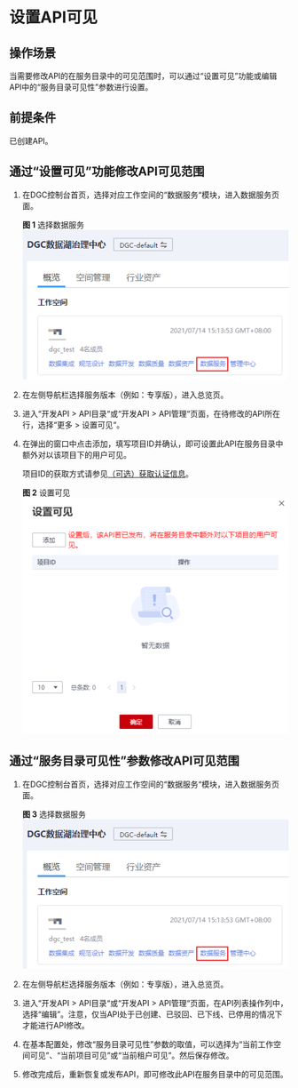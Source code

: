 # 设置API可见<a name="dgc_01_0323"></a>

## 操作场景<a name="section25971517509"></a>

当需要修改API的在服务目录中的可见范围时，可以通过“设置可见”功能或编辑API中的“服务目录可见性”参数进行设置。

## 前提条件<a name="section1678010231609"></a>

已创建API。

## 通过“设置可见”功能修改API可见范围<a name="section390911314513"></a>

1.  在DGC控制台首页，选择对应工作空间的“数据服务“模块，进入数据服务页面。

    **图 1**  选择数据服务<a name="dgc_01_0313_dgc_01_0009_fig1540042925813"></a>  
    ![](figures/选择数据服务.png "选择数据服务")


1.  在左侧导航栏选择服务版本（例如：专享版），进入总览页。
2.  进入“开发API  \>  API目录“或“开发API  \>  API管理“页面，在待修改的API所在行，选择“更多  \>  设置可见“。
3.  在弹出的窗口中点击添加，填写项目ID并确认，即可设置此API在服务目录中额外对以该项目下的用户可见。

    项目ID的获取方式请参见[（可选）获取认证信息](https://support.huaweicloud.com/prepare-dgc/dgc_01_0006.html)。

    **图 2**  设置可见<a name="zh-cn_topic_0180012632_fig16705194594812"></a>  
    ![](figures/设置可见.png "设置可见")


## 通过“服务目录可见性”参数修改API可见范围<a name="section10625151911552"></a>

1.  在DGC控制台首页，选择对应工作空间的“数据服务“模块，进入数据服务页面。

    **图 3**  选择数据服务<a name="dgc_01_0313_dgc_01_0009_fig1540042925813_1"></a>  
    ![](figures/选择数据服务.png "选择数据服务")


1.  在左侧导航栏选择服务版本（例如：专享版），进入总览页。
2.  进入“开发API  \>  API目录“或“开发API  \>  API管理“页面，在API列表操作列中，选择“编辑”。注意，仅当API处于已创建、已驳回、已下线、已停用的情况下才能进行API修改。
3.  在基本配置处，修改“服务目录可见性”参数的取值，可以选择为“当前工作空间可见”、“当前项目可见”或“当前租户可见”。然后保存修改。
4.  修改完成后，重新恢复或发布API，即可修改此API在服务目录中的可见范围。

